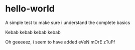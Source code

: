 # hello-world
A simple test to make sure i understand the complete basics

Kebab 
kebab
kebab 
kebab 

Oh geeeeez, i seem to have added eVeN mOrE zTuFf

